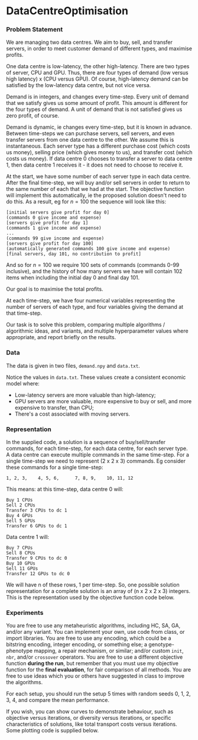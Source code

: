 # DataCentreOptimisation

### Problem Statement

We are managing two data centres. We aim to buy, sell, and transfer servers, in order to meet customer demand of different types, and maximise profits.

One data centre is low-latency, the other high-latency. There are two types of server, CPU and GPU. Thus, there are four types of demand (low versus high latency) x (CPU versus GPU). Of course, high-latency demand can be satisfied by the low-latency data centre, but not vice versa. 

Demand is in integers, and changes every time-step. Every unit of demand that we satisfy gives us some amount of profit. This amount is different for the four types of demand. A unit of demand that is not satisfied gives us zero profit, of course.

Demand is dynamic, ie changes every time-step, but it is known in advance. Between time-steps we can purchase servers, sell servers, and even transfer servers from one data centre to the other. We assume this is instantaneous. Each server type has a different purchase cost (which costs us money), selling price (which gives money to us), and transfer cost (which costs us money). If data centre 0 chooses to transfer a server to data centre 1, then data centre 1 receives it - it does not need to choose to receive it. 

At the start, we have some number of each server type in each data centre. After the final time-step, we will buy and/or sell servers in order to return to the same number of each that we had at the start. The objective function will implement this automatically, ie the proposed solution doesn't need to do this. As a result, eg for $n=100$ the sequence will look like this:

    [initial servers give profit for day 0] 
    (commands 0 give income and expense) 
    [servers give profit for day 1] 
    (commands 1 give income and expense) 
    ... 
    (commands 99 give income and expense)
    [servers give profit for day 100]
    (automatically generated commands 100 give income and expense)
    [final servers, day 101, no contribution to profit]

And so for $n=100$ we require 100 sets of commands (commands 0-99 inclusive), and the history of how many servers we have will contain 102 items when including the initial day 0 and final day 101.

Our goal is to maximise the total profits.

At each time-step, we have four numerical variables representing the number of servers of each type, and four variables giving the demand at that time-step.

Our task is to solve this problem, comparing multiple algorithms / algorithmic ideas, and variants, and multiple hyperparameter values where appropriate, and report briefly on the results. 

### Data

The data is given in two files, `demand.npy` and `data.txt`.

Notice the values in `data.txt`. These values create a consistent economic model where:

* Low-latency servers are more valuable than high-latency;
* GPU servers are more valuable, more expensive to buy or sell, and more expensive to transfer, than CPU;
* There's a cost associated with moving servers.


### Representation

In the supplied code, a solution is a sequence of buy/sell/transfer commands, for each time-step, for each data centre, for each server type. A data centre can execute multiple commands in the same time-step. For a single time-step we need to represent (2 x 2 x 3) commands. Eg consider these commands for a single time-step:

    1, 2, 3,    4, 5, 6,      7, 8, 9,    10, 11, 12

This means: at this time-step, data centre 0 will:

    Buy 1 CPUs
    Sell 2 CPUs
    Transfer 3 CPUs to dc 1
    Buy 4 GPUs
    Sell 5 GPUs
    Transfer 6 GPUs to dc 1

Data centre 1 will:

    Buy 7 CPUs
    Sell 8 CPUs
    Transfer 9 CPUs to dc 0
    Buy 10 GPUs
    Sell 11 GPUs
    Transfer 12 GPUs to dc 0

We will have n of these rows, 1 per time-step. So, one possible solution representation for a complete solution is an array of (n x 2 x 2 x 3) integers. This is the representation used by the objective function code below.


### Experiments

You are free to use any metaheuristic algorithms, including HC, SA, GA, and/or any variant. You can implement your own, use code from class, or import libraries. You are free to use any encoding, which could be a bitstring encoding, integer encoding, or something else; a genotype-phenotype mapping, a repair mechanism, or similar; and/or custom `init`, `nbr`, and/or `crossover` operators. You are free to use a different objective function **during the run**, but remember that you must use my objective function for the **final evaluation**, for fair comparison of all methods. You are free to use ideas which you or others have suggested in class to improve the algorithms.

For each setup, you should run the setup 5 times with random seeds 0, 1, 2, 3, 4, and compare the mean performance.

If you wish, you can show curves to demonstrate behaviour, such as objective versus iterations, or diversity versus iterations, or specific characteristics of solutions, like total transport costs versus iterations. Some plotting code is supplied below.
